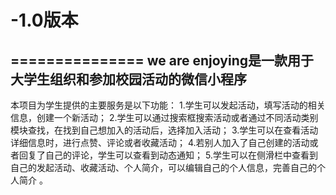 # -1.0版本
===============
we are enjoying是一款用于大学生组织和参加校园活动的微信小程序
---------------
本项目为学生提供的主要服务是以下功能：
1.学生可以发起活动，填写活动的相关信息，创建一个新活动；
2.学生可以通过搜索框搜索活动或者通过不同活动类别模块查找，在找到自己想加入的活动后，选择加入活动；
3.学生可以在查看活动详细信息时，进行点赞、评论或者收藏活动；
4.若别人加入了自己创建的活动或者回复了自己的评论，学生可以查看到动态通知；
5.学生可以在侧滑栏中查看到自己的发起活动、收藏活动、个人简介，可以编辑自己的个人信息，完善自己的个人简介 。

